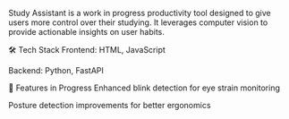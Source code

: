 Study Assistant is a work in progress productivity tool designed to give users more control over their studying. It leverages computer vision to provide actionable insights on user habits.

🛠️ Tech Stack
Frontend: HTML, JavaScript

Backend: Python, FastAPI

🚧 Features in Progress
Enhanced blink detection for eye strain monitoring

Posture detection improvements for better ergonomics

